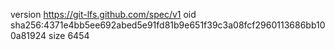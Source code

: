 version https://git-lfs.github.com/spec/v1
oid sha256:4371e4bb5ee692abed5e91fd81b9e651f39c3a08fcf2960113686bb100a81924
size 6454
